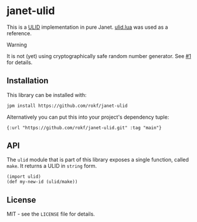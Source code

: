# janet-ulid

This is a [ULID](https://github.com/ulid/spec) implementation in pure Janet. [ulid.lua](https://github.com/Tieske/ulid.lua) was used as a reference.

> [!WARNING]
>
> It is not (yet) using cryptographically safe random number generator. See [#1](https://github.com/rokf/janet-ulid/issues/1) for details.

## Installation

This library can be installed with:

```sh
jpm install https://github.com/rokf/janet-ulid
```

Alternatively you can put this into your project's dependency tuple:

```janet
{:url "https://github.com/rokf/janet-ulid.git" :tag "main"}
```

## API

The `ulid` module that is part of this library exposes a single function, called `make`. It returns a ULID in `string` form.

```janet
(import ulid)
(def my-new-id (ulid/make))
```

## License

MIT - see the `LICENSE` file for details.
